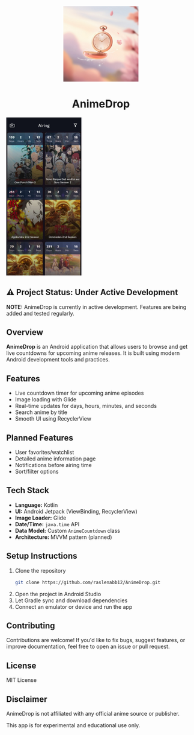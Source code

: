 <div align="center">
  <a href="https://github.com/raslenabb12/AnimeDrop">
    <img src="./images/app_icon.jpg" alt="AnimeDrop" width="200">
  </a>

# AnimeDrop
</div>
 <img src="./images/Screenshot_1.jpg" alt="AnimeDrop" width="200">

## ⚠️ Project Status: Under Active Development

**NOTE:** AnimeDrop is currently in active development. Features are being added and tested regularly.

##  Overview

**AnimeDrop** is an Android application that allows users to browse and get live countdowns for upcoming anime releases. It is built using modern Android development tools and practices.

##  Features

-  Live countdown timer for upcoming anime episodes
-  Image loading with Glide
-  Real-time updates for days, hours, minutes, and seconds
-  Search anime by title
-  Smooth UI using RecyclerView

##  Planned Features

- User favorites/watchlist
- Detailed anime information page
- Notifications before airing time
- Sort/filter options

##  Tech Stack

- **Language:** Kotlin
- **UI:** Android Jetpack (ViewBinding, RecyclerView)
- **Image Loader:** Glide
- **Date/Time:** `java.time` API
- **Data Model:** Custom `AnimeCountdown` class
- **Architecture:** MVVM pattern (planned)

##  Setup Instructions

1. Clone the repository
   ```bash
   git clone https://github.com/raslenabb12/AnimeDrop.git

3. Open the project in Android Studio
4. Let Gradle sync and download dependencies
5. Connect an emulator or device and run the app

## Contributing
Contributions are welcome! If you'd like to fix bugs, suggest features, or improve documentation, feel free to open an issue or pull request.

## License
MIT License

## Disclaimer
AnimeDrop is not affiliated with any official anime source or publisher.

This app is for experimental and educational use only.
